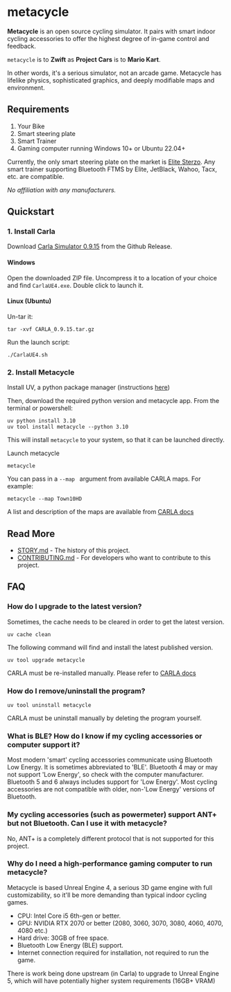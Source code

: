 # metacycle

**Metacycle** is an open source cycling simulator. It pairs with smart indoor cycling accessories to offer the highest degree of in-game control and feedback.

`metacycle` is to **Zwift** as **Project Cars** is to **Mario Kart**.

In other words, it's a serious simulator, not an arcade game. Metacycle has lifelike physics, sophisticated graphics, and deeply modifiable maps and environment.


## Requirements

1. Your Bike
2. Smart steering plate
3. Smart Trainer
4. Gaming computer running Windows 10+ or Ubuntu 22.04+

Currently, the only smart steering plate on the market is [Elite Sterzo](https://www.elite-it.com/en/products/home-trainers/ecosystem-accessories/sterzo-smart). Any smart trainer supporting Bluetooth FTMS by Elite, JetBlack, Wahoo, Tacx, etc. are compatible.

*No affiliation with any manufacturers.*

## Quickstart

### 1. Install Carla

Download [Carla Simulator 0.9.15](https://github.com/carla-simulator/carla/releases/tag/0.9.15/) from the Github Release.

#### Windows

Open the downloaded ZIP file. Uncompress it to a location of your choice and find `CarlaUE4.exe`. Double click to launch it.

#### Linux (Ubuntu)

Un-tar it:
```
tar -xvf CARLA_0.9.15.tar.gz
```

Run the launch script:
```
./CarlaUE4.sh
```

### 2. Install Metacycle

Install UV, a python package manager (instructions [here](https://docs.astral.sh/uv/getting-started/installation/))

Then, download the required python version and metacycle app. From the terminal or powershell:
```
uv python install 3.10
uv tool install metacycle --python 3.10
```
This will install `metacycle` to your system, so that it can be launched directly.

Launch metacycle
```
metacycle
```

You can pass in a `--map ` argument from available CARLA maps. For example:
```
metacycle --map Town10HD
```
A list and description of the maps are available from [CARLA docs](https://carla.readthedocs.io/en/latest/core_map/#carla-maps)


## Read More

+ [STORY.md](STORY.md) - The history of this project.
+ [CONTRIBUTING.md](CONTRIBUTING.md) - For developers who want to contribute to this project.

## FAQ

### How do I upgrade to the latest version?

Sometimes, the cache needs to be cleared in order to get the latest version.
```
uv cache clean
```

The following command will find and install the latest published version.
```
uv tool upgrade metacycle
```

CARLA must be re-installed manually. Please refer to [CARLA docs](https://carla.readthedocs.io/en/latest/start_quickstart/#updating-carla)

### How do I remove/uninstall the program?

```
uv tool uninstall metacycle
```

CARLA must be uninstall manually by deleting the program yourself.

### What is BLE? How do I know if my cycling accessories or computer support it?

Most modern 'smart' cycling accessories communicate using Bluetooth Low Energy. It is sometimes abbreviated to 'BLE'. Bluetooth 4 may or may not support 'Low Energy', so check with the computer manufacturer. Bluetooth 5 and 6 always includes support for 'Low Energy'. Most cycling accessories are not compatible with older, non-'Low Energy' versions of Bluetooth.

### My cycling accessories (such as powermeter) support ANT+ but not Bluetooth. Can I use it with metacycle?

No, ANT+ is a completely different protocol that is not supported for this project.

### Why do I need a high-performance gaming computer to run metacycle?

Metacycle is based Unreal Engine 4, a serious 3D game engine with full customizability, so it'll be more demanding than typical indoor cycling games.

+ CPU: Intel Core i5 6th-gen or better.
+ GPU: NVIDIA RTX 2070 or better (2080, 3060, 3070, 3080, 4060, 4070, 4080 etc.)
+ Hard drive: 30GB of free space.
+ Bluetooth Low Energy (BLE) support.
+ Internet connection required for installation, not required to run the game.

There is work being done upstream (in Carla) to upgrade to Unreal Engine 5, which will have potentially higher system requirements (16GB+ VRAM)


